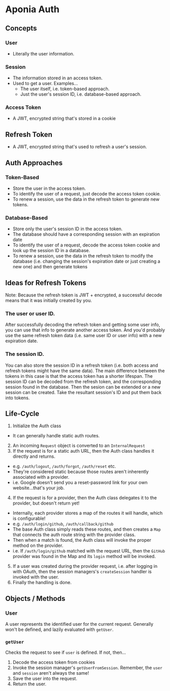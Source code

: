 # Aponia Auth

## Concepts

### User
- Literally the user information.

### Session
- The information stored in an access token.
- Used to get a user. Examples...
  - The user itself, i.e. token-based approach.
  - Just the user's session ID, i.e. database-based approach.

### Access Token
- A JWT, encrypted string that's stored in a cookie

## Refresh Token
- A JWT, encrypted string that's used to refresh a user's session.

## Auth Approaches

### Token-Based
- Store the user in the access token.
- To identify the user of a request, just decode the access token cookie.
- To renew a session, use the data in the refresh token to generate new tokens.

### Database-Based
- Store only the user's session ID in the access token.
- The database should have a corresponding session with an expiration date
- To identify the user of a request, decode the access token cookie and look up the session ID in a database.
- To renew a session,
  use the data in the refresh token to modify the database (i.e. changing the session's expiration date or just creating a new one)
  and then generate tokens

## Ideas for Refresh Tokens
Note: Because the refresh token is JWT + encrypted, a successful decode means that it was initially created by you.

### The user or user ID.
After successfully decoding the refresh token and getting some user info, you can use that info to generate another access token.
And you'd probably use the same refresh token data (i.e. same user ID or user info) with a new expiration date.

### The session ID.
You can also store the session ID in a refresh token (i.e. both access and refresh tokens might have the same data).
The main difference between the tokens in this case is that the access token has a shorter lifespan.
The session ID can be decoded from the refresh token, and the corresponding session found in the database.
Then the sesion can be extended or a new session can be created.
Take the resultant session's ID and put them back into tokens.

## Life-Cycle
1. Initialize the Auth class
  - It can generally handle static auth routes.
2. An incoming `Request` object is converted to an `InternalRequest`
3. If the request is for a static auth URL, then the Auth class handles it directly and returns.
  - e.g. `/auth/logout`, `/auth/forgot`, `/auth/reset` etc.
  - They're considered static because those routes aren't inherently associated with a provider.
  - i.e. Google doesn't send you a reset-password link for your own website...that's your job.
4. If the request is for a provider, then the Auth class delegates it to the provider, but doesn't return yet!
  - Internally, each provider stores a map of the routes it will handle, which is configurable!
  - e.g. `/auth/login/github`, `/auth/callback/github`
  - The base Auth class simply reads these routes, and then creates a `Map` that connects the auth route string with the provider class.
  - Then when a match is found, the Auth class will invoke the proper method on the provider.
  - i.e. If `/auth/login/github` matched with the request URL, then the `GitHub` provider was found in the Map and its `login` method will be invoked.
5. If a user was created during the provider request, i.e. after logging in with OAuth,
   then the session managers's `createSession` handler is invoked with the user.
6. Finally the handling is done.

## Objects / Methods

### User
A user represents the identified user for the current request.
Generally won't be defined, and lazily evaluated with `getUser`.

### `getUser`
Checks the request to see if `user` is defined. If not, then...
1. Decode the access token from cookies
2. Invoke the session manager's `getUserFromSession`. Remember, the `user` and `session` aren't always the same!
3. Save the user into the request.
4. Return the user.

